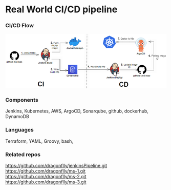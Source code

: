 # Real World CI/CD pipeline
### CI/CD Flow
![cicd flow](images/cicd-flow.png)

### Components
Jenkins, Kubernetes, AWS, ArgoCD, Sonarqube, github, dockerhub, DynamoDB

### Languages
Terraform, YAML, Groovy, bash, 

### Related repos
https://github.com/dragonflly/jenkinsPipeline.git  
https://github.com/dragonflly/ms-1.git  
https://github.com/dragonflly/ms-2.git  
https://github.com/dragonflly/ms-3.git  
